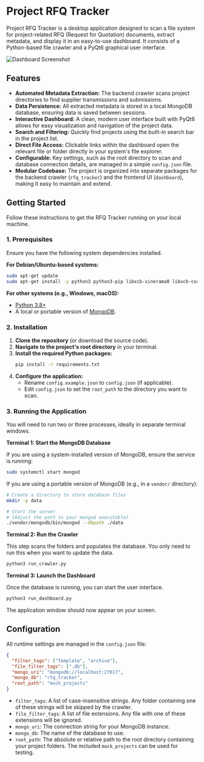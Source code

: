 # Project RFQ Tracker

Project RFQ Tracker is a desktop application designed to scan a file system for project-related RFQ (Request for Quotation) documents, extract metadata, and display it in an easy-to-use dashboard. It consists of a Python-based file crawler and a PyQt6 graphical user interface.

![Dashboard Screenshot](image.png)

## Features

- **Automated Metadata Extraction:** The backend crawler scans project directories to find supplier transmissions and submissions.
- **Data Persistence:** All extracted metadata is stored in a local MongoDB database, ensuring data is saved between sessions.
- **Interactive Dashboard:** A clean, modern user interface built with PyQt6 allows for easy visualization and navigation of the project data.
- **Search and Filtering:** Quickly find projects using the built-in search bar in the project list.
- **Direct File Access:** Clickable links within the dashboard open the relevant file or folder directly in your system's file explorer.
- **Configurable:** Key settings, such as the root directory to scan and database connection details, are managed in a simple `config.json` file.
- **Modular Codebase:** The project is organized into separate packages for the backend crawler (`rfq_tracker`) and the frontend UI (`dashboard`), making it easy to maintain and extend.

## Getting Started

Follow these instructions to get the RFQ Tracker running on your local machine.

### 1. Prerequisites

Ensure you have the following system dependencies installed.

**For Debian/Ubuntu-based systems:**
```bash
sudo apt-get update
sudo apt-get install -y python3 python3-pip libxcb-xinerama0 libxcb-cursor0
```

**For other systems (e.g., Windows, macOS):**
- [Python 3.8+](https://www.python.org/downloads/)
- A local or portable version of [MongoDB](https://www.mongodb.com/try/download/community).

### 2. Installation

1.  **Clone the repository** (or download the source code).
2.  **Navigate to the project's root directory** in your terminal.
3.  **Install the required Python packages:**
    ```bash
    pip install -r requirements.txt
    ```
4.  **Configure the application:**
    - Rename `config.example.json` to `config.json` (if applicable).
    - Edit `config.json` to set the `root_path` to the directory you want to scan.

### 3. Running the Application

You will need to run two or three processes, ideally in separate terminal windows.

**Terminal 1: Start the MongoDB Database**

If you are using a system-installed version of MongoDB, ensure the service is running:
```bash
sudo systemctl start mongod
```

If you are using a portable version of MongoDB (e.g., in a `vendor/` directory):
```bash
# Create a directory to store database files
mkdir -p data

# Start the server
# (Adjust the path to your mongod executable)
./vendor/mongodb/bin/mongod --dbpath ./data
```

**Terminal 2: Run the Crawler**

This step scans the folders and populates the database. You only need to run this when you want to update the data.
```bash
python3 run_crawler.py
```

**Terminal 3: Launch the Dashboard**

Once the database is running, you can start the user interface.
```bash
python3 run_dashboard.py
```

The application window should now appear on your screen.

## Configuration

All runtime settings are managed in the `config.json` file:

```json
{
  "filter_tags": ["Template", "archive"],
  "file_filter_tags": [".db"],
  "mongo_uri": "mongodb://localhost:27017",
  "mongo_db": "rfq_tracker",
  "root_path": "mock_projects"
}
```

- `filter_tags`: A list of case-insensitive strings. Any folder containing one of these strings will be skipped by the crawler.
- `file_filter_tags`: A list of file extensions. Any file with one of these extensions will be ignored.
- `mongo_uri`: The connection string for your MongoDB instance.
- `mongo_db`: The name of the database to use.
- `root_path`: The absolute or relative path to the root directory containing your project folders. The included `mock_projects` can be used for testing.
